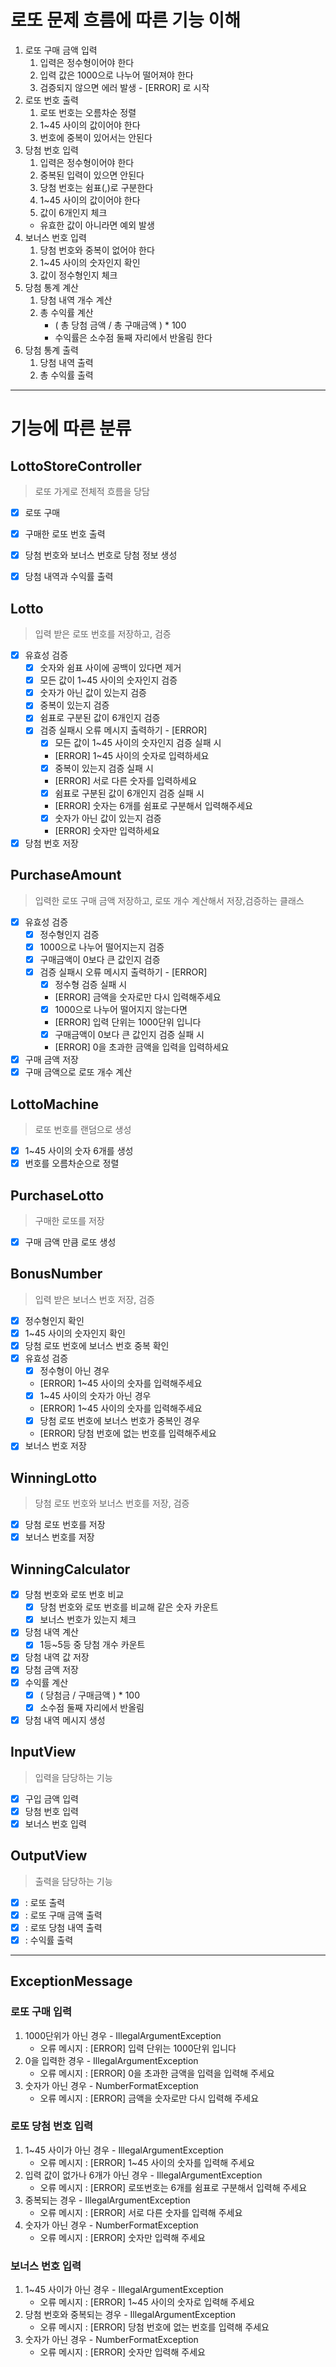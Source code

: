 # 로또 문제 흐름에 따른 기능 이해
1. 로또 구매 금액 입력
   1. 입력은 정수형이어야 한다
   2. 입력 값은 1000으로 나누어 떨어져야 한다
   3. 검증되지 않으면 에러 발생 - [ERROR] 로 시작
2. 로또 번호 출력
   1. 로또 번호는 오름차순 정렬
   2. 1~45 사이의 값이어야 한다
   3. 번호에 중복이 있어서는 안된다
3. 당첨 번호 입력
   1. 입력은 정수형이어야 한다
   2. 중복된 입력이 있으면 안된다
   3. 당첨 번호는 쉼표(,)로 구분한다
   4. 1~45 사이의 값이어야 한다
   5. 값이 6개인지 체크
   - 유효한 값이 아니라면 예외 발생
4. 보너스 번호 입력
   1. 당첨 번호와 중복이 없어야 한다 
   2. 1~45 사이의 숫자인지 확인 
   3. 값이 정수형인지 체크
5. 당첨 통계 계산
   1. 당첨 내역 개수 계산
   2. 총 수익률 계산
      - ( 총 당첨 금액 / 총 구매금액 ) * 100
      - 수익률은 소수점 둘째 자리에서 반올림 한다
6. 당첨 통계 출력
   1. 당첨 내역 출력
   2. 총 수익률 출력
---

# 기능에 따른 분류 
## LottoStoreController
> 로또 가게로 전체적 흐름을 당담
- [x] 로또 구매 
- [x] 구매한 로또 번호 출력 
- [x] 당첨 번호와 보너스 번호로 당첨 정보 생성
- [x] 당첨 내역과 수익률 출력


## Lotto 
> 입력 받은 로또 번호를 저장하고, 검증
- [x] 유효성 검증
  - [x] 숫자와 쉼표 사이에 공백이 있다면 제거
  - [x] 모든 값이 1~45 사이의 숫자인지 검증
  - [x] 숫자가 아닌 값이 있는지 검증
  - [x] 중복이 있는지 검증
  - [x] 쉼표로 구분된 값이 6개인지 검증
  - [x] 검증 실패시 오류 메시지 출력하기 - [ERROR]
    - [x] 모든 값이 1~45 사이의 숫자인지 검증 실패 시
    - [ERROR] 1~45 사이의 숫자로 입력하세요
    - [x] 중복이 있는지 검증 실패 시
    - [ERROR] 서로 다른 숫자를 입력하세요
    - [x] 쉼표로 구분된 값이 6개인지 검증 실패 시
    - [ERROR] 숫자는 6개를 쉼표로 구분해서 입력해주세요
    - [x] 숫자가 아닌 값이 있는지 검증
    - [ERROR] 숫자만 입력하세요
- [x] 당첨 번호 저장

## PurchaseAmount
> 입력한 로또 구매 금액 저장하고, 로또 개수 계산해서 저장,검증하는 클래스
- [x] 유효성 검증 
  - [x] 정수형인지 검증
  - [x] 1000으로 나누어 떨어지는지 검증
  - [x] 구매금액이 0보다 큰 값인지 검증
  - [x] 검증 실패시 오류 메시지 출력하기 - [ERROR]
    - [x] 정수형 검증 실패 시
    - [ERROR] 금액을 숫자로만 다시 입력해주세요
    - [x] 1000으로 나누어 떨어지지 않는다면
    - [ERROR] 입력 단위는 1000단위 입니다
    - [x] 구매금액이 0보다 큰 값인지 검증 실패 시
    - [ERROR] 0을 초과한 금액을 입력을 입력하세요
- [x] 구매 금액 저장
- [x] 구매 금액으로 로또 개수 계산

## LottoMachine 
> 로또 번호를 랜덤으로 생성
- [x] 1~45 사이의 숫자 6개를 생성
- [x] 번호를 오름차순으로 정렬

## PurchaseLotto
> 구매한 로또를 저장
- [x] 구매 금액 만큼 로또 생성

## BonusNumber
> 입력 받은 보너스 번호 저장, 검증
- [x] 정수형인지 확인
- [x] 1~45 사이의 숫자인지 확인
- [x] 당첨 로또 번호에 보너스 번호 중복 확인
- [x] 유효성 검증 
  - [x] 정수형이 아닌 경우
  - [ERROR] 1~45 사이의 숫자를 입력해주세요
  - [x] 1~45 사이의 숫자가 아닌 경우
  - [ERROR] 1~45 사이의 숫자를 입력해주세요
  - [x] 당첨 로또 번호에 보너스 번호가 중복인 경우
  - [ERROR] 당첨 번호에 없는 번호를 입력해주세요
- [x] 보너스 번호 저장

## WinningLotto
> 당첨 로또 번호와 보너스 번호를 저장, 검증
- [x] 당첨 로또 번호를 저장
- [x] 보너스 번호를 저장

## WinningCalculator
- [x] 당첨 번호와 로또 번호 비교
  - [x] 당첨 번호와 로또 번호를 비교해 같은 숫자 카운트
  - [x] 보너스 번호가 있는지 체크
- [x] 당첨 내역 계산 
  - [x] 1등~5등 중 당첨 개수 카운트 
- [x] 당첨 내역 값 저장
- [x] 당첨 금액 저장
- [x] 수익률 계산
  - [x] ( 당첨금 / 구매금액 ) * 100
  - [x] 소수점 둘째 자리에서 반올림
- [x] 당첨 내역 메시지 생성

## InputView
> 입력을 담당하는 기능
- [x] 구입 금액 입력 
- [x] 당첨 번호 입력 
- [x] 보너스 번호 입력

## OutputView 
> 출력을 담당하는 기능
- [x] : 로또 출력
- [x] : 로또 구매 금액 출력
- [x] : 로또 당첨 내역 출력
- [x] : 수익률 출력

---
## ExceptionMessage
### 로또 구매 입력 
1. 1000단위가 아닌 경우 - IllegalArgumentException
   - 오류 메시지 : [ERROR] 입력 단위는 1000단위 입니다
2. 0을 입력한 경우 - IllegalArgumentException
   - 오류 메시지 : [ERROR] 0을 초과한 금액을 입력을 입력해 주세요
3. 숫자가 아닌 경우 - NumberFormatException
   - 오류 메시지 : [ERROR] 금액을 숫자로만 다시 입력해 주세요

### 로또 당첨 번호 입력 
1. 1~45 사이가 아닌 경우 - IllegalArgumentException
   - 오류 메시지 : [ERROR] 1~45 사이의 숫자를 입력해 주세요
2. 입력 값이 없가나 6개가 아닌 경우 - IllegalArgumentException
   - 오류 메시지 : [ERROR] 로또번호는 6개를 쉼표로 구분해서 입력해 주세요
3. 중복되는 경우 - IllegalArgumentException
   - 오류 메시지 : [ERROR] 서로 다른 숫자를 입력해 주세요
4. 숫자가 아닌 경우 - NumberFormatException
   - 오류 메시지 : [ERROR] 숫자만 입력해 주세요 

### 보너스 번호 입력
1. 1~45 사이가 아닌 경우 - IllegalArgumentException
   - 오류 메시지 : [ERROR] 1~45 사이의 숫자로 입력해 주세요
2. 당첨 번호와 중복되는 경우 - IllegalArgumentException
   - 오류 메시지 : [ERROR] 당첨 번호에 없는 번호를 입력해 주세요
3. 숫자가 아닌 경우 - NumberFormatException
   - 오류 메시지 : [ERROR] 숫자만 입력해 주세요 
